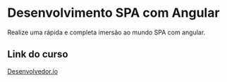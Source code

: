 <h1>Desenvolvimento SPA com Angular</h1>
<p>Realize uma rápida e completa imersão ao mundo SPA com angular.</p>

<h2>Link do curso</h2>
<a href="https://desenvolvedor.io/curso-online-desenvolvimento-spa-com-angular">Desenvolvedor.io</a>

